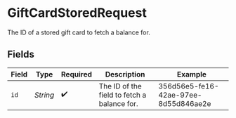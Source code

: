# GiftCardStoredRequest

The ID of a stored gift card to fetch a balance for.


## Fields

| Field                                       | Type                                        | Required                                    | Description                                 | Example                                     |
| ------------------------------------------- | ------------------------------------------- | ------------------------------------------- | ------------------------------------------- | ------------------------------------------- |
| `id`                                        | *String*                                    | :heavy_check_mark:                          | The ID of the field to fetch a balance for. | 356d56e5-fe16-42ae-97ee-8d55d846ae2e        |